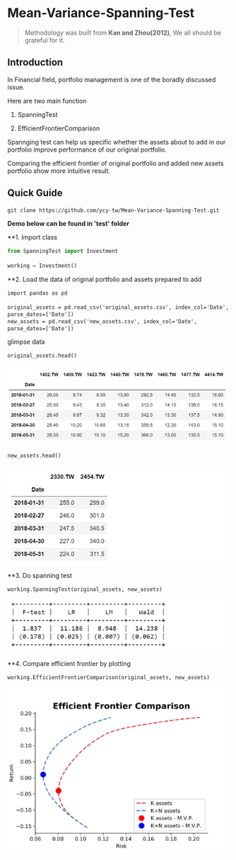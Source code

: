# Mean-Variance-Spanning-Test

> Methodology was built from **Kan and Zhou(2012)**, We all should be grateful for it.

**Introduction**
---
In Financial field, portfolio management is one of the boradly discussed issue.

Here are two main function
 1. SpanningTest
 
 2. EfficientFrontierComparison

Spannging test can help us specific whether the assets about to add in our portfolio improve performance of our original portfolio.

Comparing the efficient frontier of original portfolio and added new assets portfolio show more intuitive result.


**Quick Guide**
---
```
git clone https://github.com/ycy-tw/Mean-Variance-Spanning-Test.git
```
**Demo below can be found in 'test' folder**

**1. Import class
```python
from SpanningTest import Investment

working = Investment()
```

**2. Load the data of original portfolio and assets prepared to add

```
import pandas as pd

original_assets = pd.read_csv('original_assets.csv', index_col='Date', parse_dates=['Date'])
new_assets = pd.read_csv('new_assets.csv', index_col='Date', parse_dates=['Date'])
```

glimpse data
```python
original_assets.head()
```
![](./test/st_1.png)

```python
new_assets.head()
```
![](./test/st_2.png)

**3. Do spanning test
```
working.SpanningTest(original_assets, new_assets)
```
![](./test/st_3.png)

**4. Compare efficient frontier by plotting
```
working.EfficientFrontierComparison(original_assets, new_assets)
```
![](./test/st_4.png)
